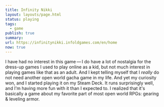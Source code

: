 ```yaml
---
title: Infinity Nikki
layout: layouts/page.html
status: playing
tags:
  - game
publish: true
summary: 
url: https://infinitynikki.infoldgames.com/en/home
now: true
---
```

I have had no interest in this game — I do have a lot of nostalgia for the dress-up games I used to play online as a kid, but not much interest in playing games like that as an adult. And I kept telling myself that I *really* do not need another open world gacha game in my life. And yet my curiosity won, and I started playing it on my Steam Deck. It runs surprisingly well, and I'm having more fun with it than I expected to. I realized that it's basically a game about my favorite part of most open world RPGs: gearing & leveling armor.